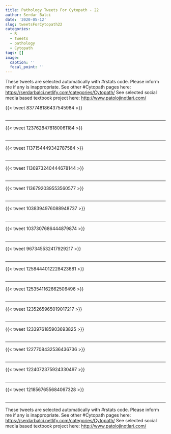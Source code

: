 ```yaml
---
title: Pathology Tweets For Cytopath - 22
author: Serdar Balci
date: '2020-05-12'
slug: tweetsForCytopath22
categories:
  - R
  - tweets
  - pathology
  - Cytopath
tags: []
image:
  caption: ''
  focal_point: ''
---
```



These tweets are selected automatically with #rstats code. Please inform me if any is inappropriate.
See other #Cytopath pages here: https://serdarbalci.netlify.com/categories/Cytopath/ 
See selected social media based textbook project here: http://www.patolojinotlari.com/

{{< tweet 837748186437545984 >}}
<br>
<br>
<hr>
{{< tweet 1237628478180061184 >}}
<br>
<br>
<hr>
{{< tweet 1137154449342787584 >}}
<br>
<br>
<hr>
{{< tweet 1136973240444678144 >}}
<br>
<br>
<hr>
{{< tweet 1136792039553560577 >}}
<br>
<br>
<hr>
{{< tweet 1038394976088948737 >}}
<br>
<br>
<hr>
{{< tweet 1037307686444879874 >}}
<br>
<br>
<hr>
{{< tweet 967345532417929217 >}}
<br>
<br>
<hr>
{{< tweet 1258444012228423681 >}}
<br>
<br>
<hr>
{{< tweet 1253541162662506496 >}}
<br>
<br>
<hr>
{{< tweet 1235265965019017217 >}}
<br>
<br>
<hr>
{{< tweet 1233976185903693825 >}}
<br>
<br>
<hr>
{{< tweet 1227708432536436736 >}}
<br>
<br>
<hr>
{{< tweet 1224072375924330497 >}}
<br>
<br>
<hr>
{{< tweet 1218567655684067328 >}}
<br>
<br>
<hr>


These tweets are selected automatically with #rstats code. Please inform me if any is inappropriate.
See other #Cytopath pages here: https://serdarbalci.netlify.com/categories/Cytopath/ 
See selected social media based textbook project here: http://www.patolojinotlari.com/
